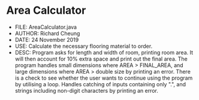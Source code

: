 # Area Calculator
 * FILE:    AreaCalculator.java
 * AUTHOR:  Richard Cheung
 * DATE:    24 November 2019
 * USE:     Calculate the necessary flooring material to order.
 * DESC:    Program asks for length and width of room, printing room area. It will then account for 10% extra
            space and print out the final area. The program handles small dimensions where AREA > FINAL_AREA,
            and large dimensions where AREA > double size by printing an error. There is a check to see whether
            the user wants to continue using the program by utilising a loop. Handles catching of inputs
            containing only ".", and strings including non-digit characters by printing an error.
